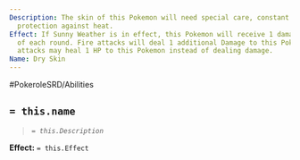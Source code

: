 ```yaml
---
Description: The skin of this Pokemon will need special care, constant hydration and
  protection against heat.
Effect: If Sunny Weather is in effect, this Pokemon will receive 1 damage at the end
  of each round. Fire attacks will deal 1 additional Damage to this Pokemon. Water
  attacks may heal 1 HP to this Pokemon instead of dealing damage.
Name: Dry Skin
---
```


#PokeroleSRD/Abilities

## `= this.name`

> *`= this.Description`*

**Effect:** `= this.Effect`
